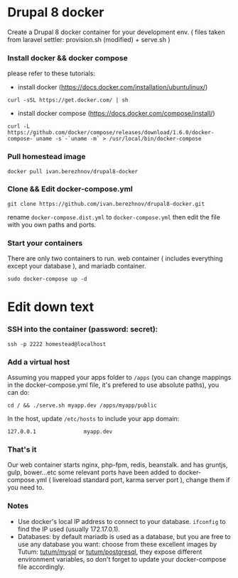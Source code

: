 # Drupal 8 docker
Create a Drupal 8 docker container for your development env. ( files taken from laravel settler: provision.sh (modified) + serve.sh )

### Install docker && docker compose
please refer to these tutorials:
* install docker (https://docs.docker.com/installation/ubuntulinux/)
```shell
curl -sSL https://get.docker.com/ | sh
```
* install docker compose (https://docs.docker.com/compose/install/)
```shell
curl -L https://github.com/docker/compose/releases/download/1.6.0/docker-compose-`uname -s`-`uname -m` > /usr/local/bin/docker-compose
```

### Pull homestead image
```shell
docker pull ivan.berezhnov/drupal8-docker
```

### Clone && Edit docker-compose.yml
```shell
git clone https://github.com/ivan.berezhnov/drupal8-docker.git
```
rename ```docker-compose.dist.yml``` to ```docker-compose.yml``` then edit the file with you own
paths and ports.

### Start your containers
There are only two containers to run. web container ( includes everything except your database ),
and mariadb container.
```shell
sudo docker-compose up -d
```

# Edit down text #
### SSH into the container (password: secret):
```shell
ssh -p 2222 homestead@localhost
```

### Add a virtual host
Assuming you mapped your apps folder to ```/apps``` (you can change mappings in the docker-compose.yml file,
it's prefered to use absolute paths), you can do:
```shell
cd / && ./serve.sh myapp.dev /apps/myapp/public
```
In the host, update ``` /etc/hosts ``` to include your app domain:
```shell
127.0.0.1               myapp.dev
```

### That's it
Our web container starts nginx, php-fpm, redis, beanstalk. and has gruntjs, gulp, bower...etc
some relevant ports have been added to docker-compose.yml ( livereload standard port, karma server port ),
change them if you need to.

### Notes
- Use docker's local IP address to connect to your database. ``` ifconfig ``` to find the IP used (usually 172.17.0.1).
- Databases: by default mariadb is used as a database, but you are free to use any database you want: choose from these excellent images by Tutum: [tutum/mysql](https://github.com/tutumcloud/mysql) or [tutum/postgresql](https://github.com/tutumcloud/postgresql), they expose different environment variables, so don't forget to update your docker-compose file accordingly.

